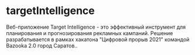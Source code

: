 # targetIntelligence

Веб-приложение Target Intelligence - это эффективный инструмент для планирования и прогнозирования рекламных кампаний. 
Решение разрабатывается в рамках хакатона "Цифровой прорыв 2021" командой Bazooka 2.0 город Саратов..
